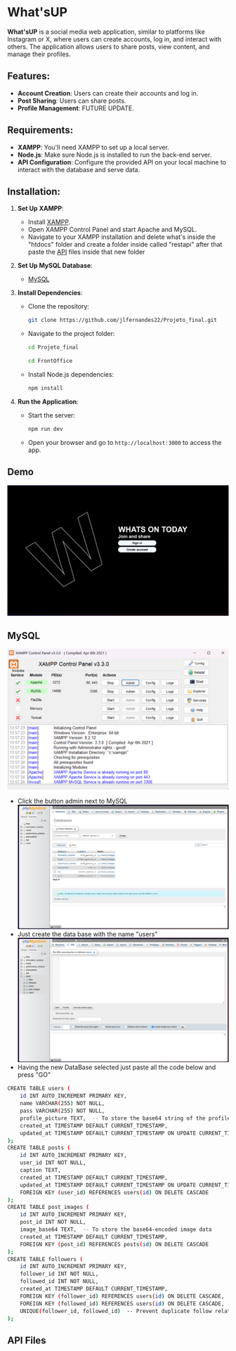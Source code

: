 # What'sUP

**What'sUP** is a social media web application, similar to platforms like Instagram or X, where users can create accounts, log in, and interact with others. The application allows users to share posts, view content, and manage their profiles.

## Features:
- **Account Creation**: Users can create their accounts and log in.
- **Post Sharing**: Users can share posts.
- **Profile Management**: FUTURE UPDATE.

## Requirements:
- **XAMPP**: You'll need XAMPP to set up a local server.
- **Node.js**: Make sure Node.js is installed to run the back-end server.
- **API Configuration**: Configure the provided API on your local machine to interact with the database and serve data.

## Installation:

1. **Set Up XAMPP**:
   - Install [XAMPP](https://www.apachefriends.org/index.html).
   - Open XAMPP Control Panel and start Apache and MySQL.
   - Navigate to your XAMPP installation and delete what's inside the "htdocs" folder and create a folder inside called "restapi" after that paste the [API](#api-files) files inside that new folder
     
2. **Set Up MySQL Database**:
   - [MySQL](#mysql)
   
3. **Install Dependencies**:
   - Clone the repository:
     ```bash
     git clone https://github.com/jlfernandes22/Projeto_final.git
     ```
   - Navigate to the project folder:
     ```bash
     cd Projeto_final
     ```
     ```bash
     cd FrontOffice
     ```
   - Install Node.js dependencies:
     ```bash
     npm install
     ```
   
4. **Run the Application**:
   - Start the server:
     ```bash
     npm run dev
     ```
   - Open your browser and go to `http://localhost:3000` to access the app.

## Demo

![What'sUPScreenshot](Images/screenshot.png)

## MySQL
![MYphpadminScreenshot](Images/XampControlPanel.png)
- Click the button admin next to MySQL
![MYphpadminScreenshot](Images/CreateDataBase.png)
- Just create the data base with the name "users"
![MYphpadminScreenshot](Images/SqlCodesInput.png)
- Having the new DataBase selected just paste all the code below and press "GO"
  
```bash
CREATE TABLE users (
    id INT AUTO_INCREMENT PRIMARY KEY,
    name VARCHAR(255) NOT NULL,
    pass VARCHAR(255) NOT NULL,
    profile_picture TEXT,  -- To store the base64 string of the profile picture
    created_at TIMESTAMP DEFAULT CURRENT_TIMESTAMP,
    updated_at TIMESTAMP DEFAULT CURRENT_TIMESTAMP ON UPDATE CURRENT_TIMESTAMP
);
CREATE TABLE posts (
    id INT AUTO_INCREMENT PRIMARY KEY,
    user_id INT NOT NULL,
    caption TEXT,
    created_at TIMESTAMP DEFAULT CURRENT_TIMESTAMP,
    updated_at TIMESTAMP DEFAULT CURRENT_TIMESTAMP ON UPDATE CURRENT_TIMESTAMP,
    FOREIGN KEY (user_id) REFERENCES users(id) ON DELETE CASCADE
);
CREATE TABLE post_images (
    id INT AUTO_INCREMENT PRIMARY KEY,
    post_id INT NOT NULL,
    image_base64 TEXT,  -- To store the base64-encoded image data
    created_at TIMESTAMP DEFAULT CURRENT_TIMESTAMP,
    FOREIGN KEY (post_id) REFERENCES posts(id) ON DELETE CASCADE
);
CREATE TABLE followers (
    id INT AUTO_INCREMENT PRIMARY KEY,
    follower_id INT NOT NULL,
    followed_id INT NOT NULL,
    created_at TIMESTAMP DEFAULT CURRENT_TIMESTAMP,
    FOREIGN KEY (follower_id) REFERENCES users(id) ON DELETE CASCADE,
    FOREIGN KEY (followed_id) REFERENCES users(id) ON DELETE CASCADE,
    UNIQUE(follower_id, followed_id)  -- Prevent duplicate follow relationships
);

```
## API Files


